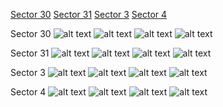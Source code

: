 [Sector 30](#sector30)
[Sector 31](#sector31)
[Sector 3](#sector3)
[Sector 4](#sector4)

<a name = "sector30"></a>
Sector 30
![alt text](/images/WASP-072_Sector_30/WASP-072_Sector_30_a_TimeSeries.png)
![alt text](/images/WASP-072_Sector_30/WASP-072_Sector_30_b_FoldedLightCurve.png)
![alt text](/images/WASP-072_Sector_30/WASP-072_Sector_30_b_IndividualTransitsWithFit.png)
![alt text](/images/WASP-072_Sector_30/WASP-072_Sector_30_c_TimingResiduals.png)

<a name = "sector31"></a>
Sector 31
![alt text](/images/WASP-072_Sector_31/WASP-072_Sector_31_a_TimeSeries.png)
![alt text](/images/WASP-072_Sector_31/WASP-072_Sector_31_b_FoldedLightCurve.png)
![alt text](/images/WASP-072_Sector_31/WASP-072_Sector_31_b_IndividualTransitsWithFit.png)
![alt text](/images/WASP-072_Sector_31/WASP-072_Sector_31_c_TimingResiduals.png)

<a name = "sector3"></a>
Sector 3
![alt text](/images/WASP-072_Sector_3/WASP-072_Sector_3_a_TimeSeries.png)
![alt text](/images/WASP-072_Sector_3/WASP-072_Sector_3_b_FoldedLightCurve.png)
![alt text](/images/WASP-072_Sector_3/WASP-072_Sector_3_b_IndividualTransitsWithFit.png)
![alt text](/images/WASP-072_Sector_3/WASP-072_Sector_3_c_TimingResiduals.png)

<a name = "sector4"></a>
Sector 4
![alt text](/images/WASP-072_Sector_4/WASP-072_Sector_4_a_TimeSeries.png)
![alt text](/images/WASP-072_Sector_4/WASP-072_Sector_4_b_FoldedLightCurve.png)
![alt text](/images/WASP-072_Sector_4/WASP-072_Sector_4_b_IndividualTransitsWithFit.png)
![alt text](/images/WASP-072_Sector_4/WASP-072_Sector_4_c_TimingResiduals.png)

